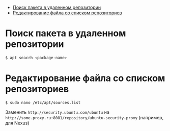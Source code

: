 * [Поиск пакета в удаленном репозитории](#поиск-пакета-в-удаленном-репозитории)
* [Редактирование файла со списком репозиториев](#редактирование-файла-со-списком-репозиториев)

# Поиск пакета в удаленном репозитории
```bash
$ apt seacrh <package-name>
```

# Редактирование файла со списком репозиториев
```shell
$ sudo nano /etc/apt/sources.list
```
Заменить `http://security.ubuntu.com/ubuntu` на `http://some.proxy.ru:8081/repository/ubuntu-security-proxy` (например, для Nexus)
